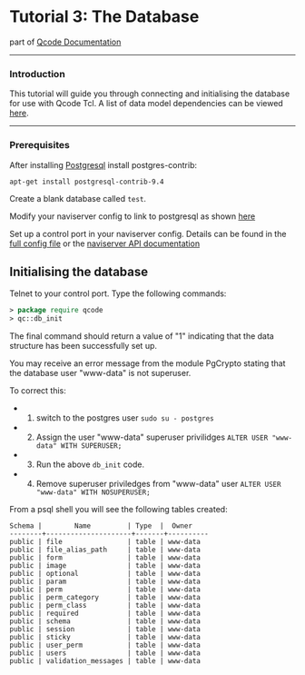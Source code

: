 
Tutorial 3: The Database
========
part of [Qcode Documentation](index.md)

-----

### Introduction

This tutorial will guide you through connecting and initialising the database for use with Qcode Tcl.
A list of data model dependencies can be viewed [here](/doc/data-model-dependencies.md).

-----
### Prerequisites

After installing [Postgresql](/doc/postgresql-setup.md) install postgres-contrib:

```
apt-get install postgresql-contrib-9.4
```

Create a blank database called `test`.

Modify your naviserver config to link to postgresql as shown [here](doc/naviserver-config-postgres.md)

Set up a control port in your naviserver config.  Details can be found in the [full config file](doc/naviserver-config-full.md) or the [naviserver API documentation](https://naviserver.sourceforge.io/n/nscp/files/nscp.html)

## Initialising the database

Telnet to your control port. Type the following commands:

```tcl
> package require qcode
> qc::db_init
```

The final command should return a value of "1" indicating that the data structure has been successfully set up.

You may receive an error message from the module PgCrypto stating that the database user "www-data" is not superuser. 

To correct this:

* 1) switch to the postgres user `sudo su - postgres`
* 2) Assign the user "www-data" superuser privilidges `ALTER USER "www-data" WITH SUPERUSER;`
* 3) Run the above `db_init` code.
* 4) Remove superuser priviledges from "www-data" user `ALTER USER "www-data" WITH NOSUPERUSER;`

From a psql shell you will see the following tables created:

```
Schema |        Name         | Type  |  Owner
--------+---------------------+-------+----------
public | file                | table | www-data
public | file_alias_path     | table | www-data
public | form                | table | www-data
public | image               | table | www-data
public | optional            | table | www-data
public | param               | table | www-data
public | perm                | table | www-data
public | perm_category       | table | www-data
public | perm_class          | table | www-data
public | required            | table | www-data
public | schema              | table | www-data
public | session             | table | www-data
public | sticky              | table | www-data
public | user_perm           | table | www-data
public | users               | table | www-data
public | validation_messages | table | www-data
```
